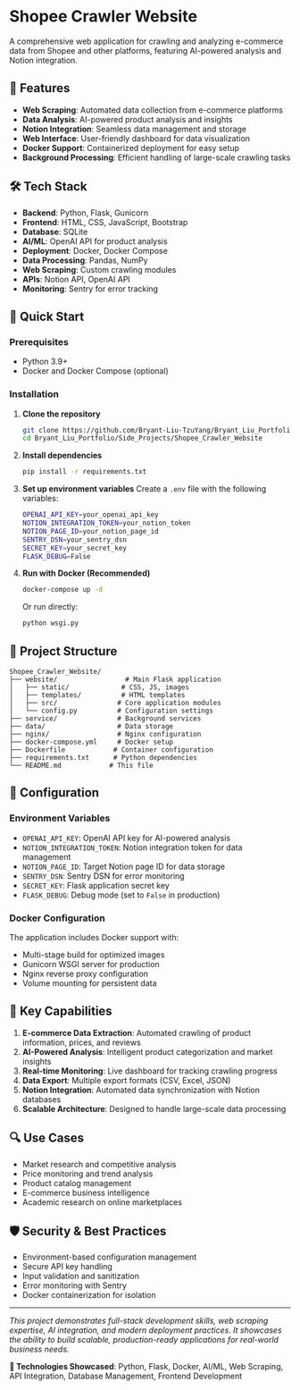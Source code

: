 # Shopee Crawler Website

A comprehensive web application for crawling and analyzing e-commerce data from Shopee and other platforms, featuring AI-powered analysis and Notion integration.

## 🌟 Features

- **Web Scraping**: Automated data collection from e-commerce platforms
- **Data Analysis**: AI-powered product analysis and insights
- **Notion Integration**: Seamless data management and storage
- **Web Interface**: User-friendly dashboard for data visualization
- **Docker Support**: Containerized deployment for easy setup
- **Background Processing**: Efficient handling of large-scale crawling tasks

## 🛠️ Tech Stack

- **Backend**: Python, Flask, Gunicorn
- **Frontend**: HTML, CSS, JavaScript, Bootstrap
- **Database**: SQLite
- **AI/ML**: OpenAI API for product analysis
- **Deployment**: Docker, Docker Compose
- **Data Processing**: Pandas, NumPy
- **Web Scraping**: Custom crawling modules
- **APIs**: Notion API, OpenAI API
- **Monitoring**: Sentry for error tracking

## 🚀 Quick Start

### Prerequisites
- Python 3.9+
- Docker and Docker Compose (optional)

### Installation

1. **Clone the repository**
   ```bash
   git clone https://github.com/Bryant-Liu-TzuYang/Bryant_Liu_Portfolio.git
   cd Bryant_Liu_Portfolio/Side_Projects/Shopee_Crawler_Website
   ```

2. **Install dependencies**
   ```bash
   pip install -r requirements.txt
   ```

3. **Set up environment variables**
   Create a `.env` file with the following variables:
   ```bash
   OPENAI_API_KEY=your_openai_api_key
   NOTION_INTEGRATION_TOKEN=your_notion_token
   NOTION_PAGE_ID=your_notion_page_id
   SENTRY_DSN=your_sentry_dsn
   SECRET_KEY=your_secret_key
   FLASK_DEBUG=False
   ```

4. **Run with Docker (Recommended)**
   ```bash
   docker-compose up -d
   ```

   Or run directly:
   ```bash
   python wsgi.py
   ```

## 📁 Project Structure

```
Shopee_Crawler_Website/
├── website/                 # Main Flask application
│   ├── static/             # CSS, JS, images
│   ├── templates/          # HTML templates
│   ├── src/               # Core application modules
│   └── config.py          # Configuration settings
├── service/               # Background services
├── data/                  # Data storage
├── nginx/                 # Nginx configuration
├── docker-compose.yml     # Docker setup
├── Dockerfile            # Container configuration
├── requirements.txt      # Python dependencies
└── README.md            # This file
```

## 🔧 Configuration

### Environment Variables
- `OPENAI_API_KEY`: OpenAI API key for AI-powered analysis
- `NOTION_INTEGRATION_TOKEN`: Notion integration token for data management
- `NOTION_PAGE_ID`: Target Notion page ID for data storage
- `SENTRY_DSN`: Sentry DSN for error monitoring
- `SECRET_KEY`: Flask application secret key
- `FLASK_DEBUG`: Debug mode (set to `False` in production)

### Docker Configuration
The application includes Docker support with:
- Multi-stage build for optimized images
- Gunicorn WSGI server for production
- Nginx reverse proxy configuration
- Volume mounting for persistent data

## 🎯 Key Capabilities

1. **E-commerce Data Extraction**: Automated crawling of product information, prices, and reviews
2. **AI-Powered Analysis**: Intelligent product categorization and market insights
3. **Real-time Monitoring**: Live dashboard for tracking crawling progress
4. **Data Export**: Multiple export formats (CSV, Excel, JSON)
5. **Notion Integration**: Automated data synchronization with Notion databases
6. **Scalable Architecture**: Designed to handle large-scale data processing

## 🔍 Use Cases

- Market research and competitive analysis
- Price monitoring and trend analysis
- Product catalog management
- E-commerce business intelligence
- Academic research on online marketplaces

## 🛡️ Security & Best Practices

- Environment-based configuration management
- Secure API key handling
- Input validation and sanitization
- Error monitoring with Sentry
- Docker containerization for isolation

---

*This project demonstrates full-stack development skills, web scraping expertise, AI integration, and modern deployment practices. It showcases the ability to build scalable, production-ready applications for real-world business needs.*

**🔗 Technologies Showcased**: Python, Flask, Docker, AI/ML, Web Scraping, API Integration, Database Management, Frontend Development

